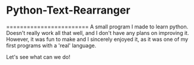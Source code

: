 # Python-Text-Rearranger
========================
A small program I made to learn python.
Doesn't really work all that well, and I don't have any plans on improving it. 
However, it was fun to make and I sincerely enjoyed it, as it was one of my first programs with a 'real' language.

Let's see what can we do!
